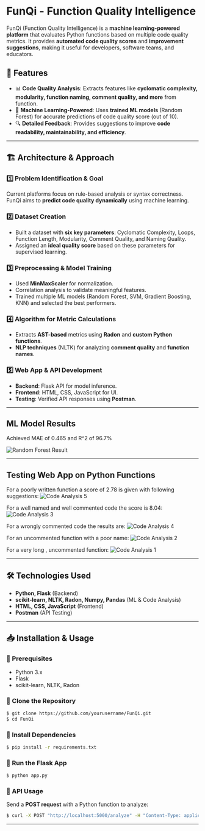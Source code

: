 # FunQi - Function Quality Intelligence

FunQi (Function Quality Intelligence) is a **machine learning-powered platform** that evaluates Python functions based on multiple code quality metrics. It provides **automated code quality scores** and **improvement suggestions**, making it useful for developers, software teams, and educators.

## 🚀 Features
- 📊 **Code Quality Analysis**: Extracts features like **cyclomatic complexity, modularity, function naming, comment quality, and more** from function.
- 🤖 **Machine Learning-Powered**: Uses **trained ML models** (Random Forest) for accurate predictions of code quality score (out of 10).
- 🔍 **Detailed Feedback**: Provides suggestions to improve **code readability, maintainability, and efficiency**.
  
---

## 🏗️ Architecture & Approach
### 1️⃣ Problem Identification & Goal
Current platforms focus on rule-based analysis or syntax correctness. FunQi aims to **predict code quality dynamically** using machine learning.

### 2️⃣ Dataset Creation
- Built a dataset with **six key parameters**: Cyclomatic Complexity, Loops, Function Length, Modularity, Comment Quality, and Naming Quality.
- Assigned an **ideal quality score** based on these parameters for supervised learning.

### 3️⃣ Preprocessing & Model Training
- Used **MinMaxScaler** for normalization.
- Correlation analysis to validate meaningful features.
- Trained multiple ML models (Random Forest, SVM, Gradient Boosting, KNN) and selected the best performers.

### 4️⃣ Algorithm for Metric Calculations
- Extracts **AST-based** metrics using **Radon** and **custom Python functions**.
- **NLP techniques** (NLTK) for analyzing **comment quality** and **function names**.

### 5️⃣ Web App & API Development
- **Backend**: Flask API for model inference.
- **Frontend**: HTML, CSS, JavaScript for UI.
- **Testing**: Verified API responses using **Postman**.

---
## ML Model Results

Achieved MAE of 0.465 and R^2 of 96.7%

![Random Forest Result](assets/RandomForestResult.png)


---
## Testing Web App on Python Functions
For a poorly written function a score of 2.78 is given with following suggestions:
![Code Analysis 5](assets/codeAnalysis5.png)

For a well named and well commented code the score is 8.04:
![Code Analysis 3](assets/codeAnalysis3.png)

For a wrongly commented code the results are:
![Code Analysis 4](assets/codeAnalysis4.png)

For an uncommented function with a poor name:
![Code Analysis 2](assets/codeAnalysis2.png)

For a very long , uncommented function:
![Code Analysis 1](assets/codeAnalysis1.png)






---

## 🛠️ Technologies Used
- **Python, Flask** (Backend)
- **scikit-learn, NLTK, Radon, Numpy, Pandas** (ML & Code Analysis)
- **HTML, CSS, JavaScript** (Frontend)
- **Postman** (API Testing)
---

## 📥 Installation & Usage
### 🔧 Prerequisites
- Python 3.x
- Flask
- scikit-learn, NLTK, Radon

### 🔹 Clone the Repository
```sh
$ git clone https://github.com/yourusername/FunQi.git
$ cd FunQi
```

### 🔹 Install Dependencies
```sh
$ pip install -r requirements.txt
```

### 🔹 Run the Flask App
```sh
$ python app.py
```

### 🔹 API Usage
Send a **POST request** with a Python function to analyze:
```sh
$ curl -X POST "http://localhost:5000/analyze" -H "Content-Type: application/json" -d '{"code": "def example():\n    print(\"Hello, World!\")"}'
```

---


